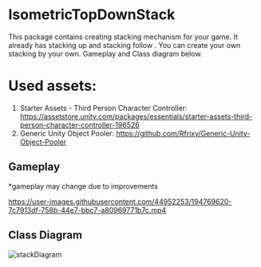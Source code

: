 # IsometricTopDownStack
This package contains creating stacking mechanism for your game. It already has stacking  up and stacking follow . You can create your own stacking by your own. Gameplay and Class diagram below.
# Used assets:
1) Starter Assets - Third Person Character Controller: https://assetstore.unity.com/packages/essentials/starter-assets-third-person-character-controller-196526
2) Generic Unity Object Pooler: https://github.com/Rfrixy/Generic-Unity-Object-Pooler

## Gameplay
*gameplay may change due to improvements

https://user-images.githubusercontent.com/44952253/194769620-7c7913df-758b-44e7-bbc7-a80969771b7c.mp4

## Class Diagram


![stackDiagram](https://user-images.githubusercontent.com/44952253/194844883-0c503c95-6a26-4e89-a170-9fb1cdaf114a.png)
